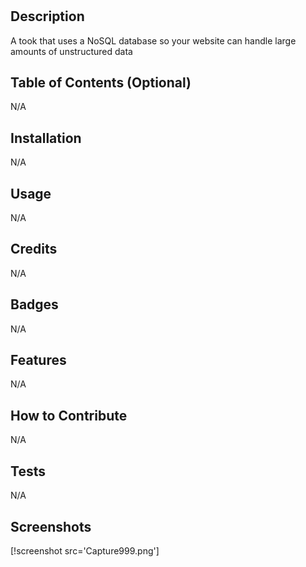 # <socialNetworkApiTool>

## Description

A took that uses a NoSQL database
so your website can handle large amounts of unstructured data

## Table of Contents (Optional)

  N/A

## Installation

N/A
  
## Usage
  
N/A
  
## Credits

N/A

## Badges

N/A

## Features

  N/A

## How to Contribute

N/A

## Tests

N/A
  
## Screenshots
[!screenshot src='Capture999.png']
  

